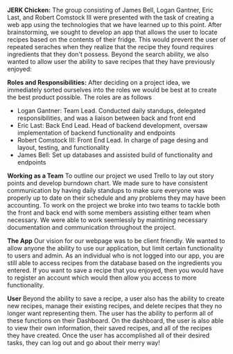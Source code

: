 **JERK Chicken:**
The group consisting of James Bell, Logan Gantner, Eric Last, and Robert 
Comstock III were presented with the task of creating a web app using the 
technologies that we have learned up to this point. After brainstorming, we 
sought to develop an app that allows the user to locate recipes based on the
contents of their fridge. This would prevent the user of repeated seraches 
when they realize that the recipe they found requires ingredients that they
don't possess. Beyond the search ability, we also wanted to allow user the 
ability to save recipes that they have previously enjoyed:

**Roles and Responsibilities:**
After deciding on a project idea, we immediately sorted ourselves into the roles
we would be best at to create the best product possible. The roles are as follows
- Logan Gantner: Team Lead. Conducted daily standups, delegated responsibilities, and was a liaison between back and front end
- Eric Last: Back End Lead. Head of backend development, oversaw implementation of backend functionality and endpoints 
- Robert Comstock III: Front End Lead. In charge of page desing and layout, testing, and functionality
- James Bell: Set up databases and assisted build of functionality and endpoints

**Working as a Team**
To outline our project we used Trello to lay out story points and develop burndown chart. 
We made sure to have consistent communication by having daily standups to make sure everyone 
was properly up to date on their schedule and any problems they may have been accounting.
To work on the project we broke into two teams to tackle both the front and back end with some 
members assisting either team when necessary. We were able to work seemlessly by maintining 
necessary documentation and communication throughout the project. 

**The App**
Our vision for our webpage was to be client friendly. We wanted to allow anyone the ability to use our application, but limit certain functionality to users and admin. As an individual who is not logged into our app, you are still able to access recipes from the database based on the ingredients you entered. If you want to save a recipe that you enjoyed, then you would have to register an account which would then allow you access to more functionality. 

**User**
Beyond the ability to save a recipe, a user also has the ability to create new recipes, manage their existing recipes, and delete recipes that they no longer want representing them. The user has the ability to perform all of these functions on their Dashboard. On the dashboard, the user is also able to view their own information, their saved recipes, and all of the recipes they have created. Once the user has accomplished all of their desired tasks, they can log out and go about their merry way!

